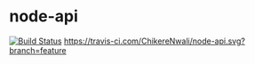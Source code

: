 # node-api
[![Build Status](https://travis-ci.com/ChikereNwali/node-api.svg?branch=feature)](https://travis-ci.com/ChikereNwali/node-api)
https://travis-ci.com/ChikereNwali/node-api.svg?branch=feature
